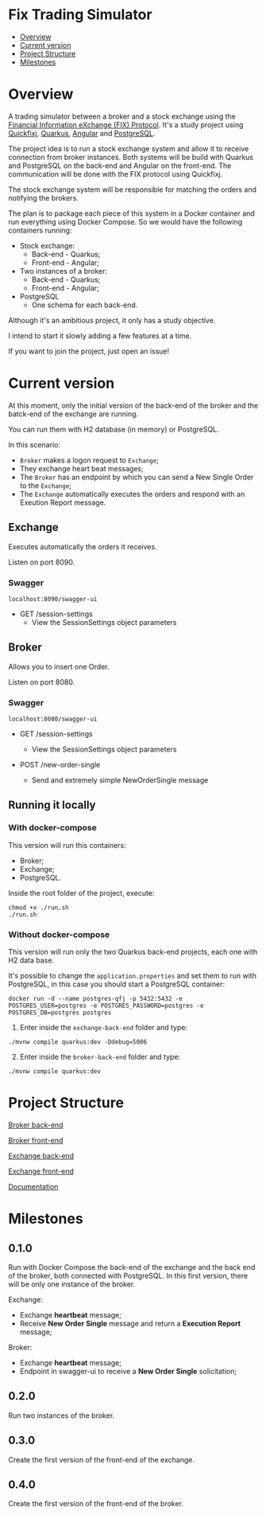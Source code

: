 # Fix Trading Simulator

- [Overview](#overview)
- [Current version](#current-version)
- [Project Structure](#project-structure)
- [Milestones](#milestones)

# Overview

A trading simulator between a broker and a stock exchange using the [Financial Information eXchange (FIX) Protocol](https://www.fixtrading.org/). It's a study project using [Quickfixj](https://www.quickfixj.org/), [Quarkus](https://quarkus.io/), [Angular](https://angular.io/) and [PostgreSQL](https://www.postgresql.org/).

The project idea is to run a stock exchange system and allow it to receive connection from broker instances. Both systems will be build with Quarkus and PostgreSQL on the back-end and Angular on the front-end. The communication will be done with the FIX protocol using Quickfixj.

The stock exchange system will be responsible for matching the orders and notifying the brokers. 

The plan is to package each piece of this system in a Docker container and run everything using Docker Compose. So we would have the following containers running:
- Stock exchange:
  - Back-end - Quarkus;
  - Front-end - Angular;
- Two instances of a broker:
  - Back-end - Quarkus;
  - Front-end - Angular;
- PostgreSQL
  - One schema for each back-end.

Although it's an ambitious project, it only has a study objective.

I intend to start it slowly adding a few features at a time.

If you want to join the project, just open an issue!


# Current version

At this moment, only the initial version of the back-end of the broker and the batck-end of the exchange are running. 

You can run them with H2 database (in memory) or PostgreSQL. 

In this scenario:
- `Broker` makes a logon request to `Exchange`;
- They exchange heart beat messages;
- The `Broker` has an endpoint by which you can send a New Single Order to the `Exchange`;
- The `Exchange` automatically executes the orders and respond with an Exeution Report message.


## Exchange

Executes automatically the orders it receives.

Listen on port 8090.

### Swagger

```
localhost:8090/swagger-ui
```
- GET /session-settings
  - View the SessionSettings object parameters


## Broker

Allows you to insert one Order.

Listen on port 8080.

### Swagger

```
localhost:8080/swagger-ui
```
- GET /session-settings
  - View the SessionSettings object parameters

- POST /new-order-single
  - Send and extremely simple NewOrderSingle message


## Running it locally

### With docker-compose

This version will run this containers:
- Broker;
- Exchange;
- PostgreSQL.

Inside the root folder of the project, execute:
```
chmod +x ./run.sh
./run.sh
```

### Without docker-compose

This version will run only the two Quarkus back-end projects, each one with H2 data base.

It's possible to change the `application.properties` and set them to run with PostgreSQL, in this case you should start a PostgreSQL container:
```
docker run -d --name postgres-qfj -p 5432:5432 -e POSTGRES_USER=postgres -e POSTGRES_PASSWORD=postgres -e POSTGRES_DB=postgres postgres
```


1. Enter inside the `exchange-back-end` folder and type:
```
./mvnw compile quarkus:dev -Ddebug=5006
```

2. Enter inside the `broker-back-end` folder and type:
```
./mvnw compile quarkus:dev
```



# Project Structure

[Broker back-end](./broker-back-end/README.md)

[Broker front-end](./broker-front-end/README.md)

[Exchange back-end](./exchange-back-end/README.md)

[Exchange front-end](./exchange-front-end/README.md)

[Documentation](./documentation/README.md)


# Milestones

## 0.1.0

Run with Docker Compose the back-end of the exchange and the back end of the broker, both connected with PostgreSQL. In this first version, there will be only one instance of the broker.

Exchange:
- Exchange **heartbeat** message;
- Receive **New Order Single** message  and return a **Execution Report** message;

Broker:
- Exchange **heartbeat** message;
- Endpoint in swagger-ui to receive a **New Order Single** solicitation;

## 0.2.0

Run two instances of the broker.


## 0.3.0

Create the first version of the front-end of the exchange.


## 0.4.0 

Create the first version of the front-end of the broker.
